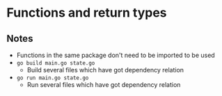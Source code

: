 # Functions and return types

## Notes
* Functions in the same package don't need to be imported to be used
* `go build main.go state.go`
  * Build several files which have got dependency relation
* `go run main.go state.go`
  * Run several files which have got dependency relation